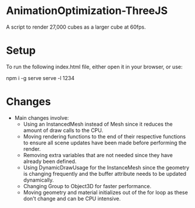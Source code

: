 # AnimationOptimization-ThreeJS
A script to render 27,000 cubes as a larger cube at 60fps.

# Setup

To run the following index.html file, either open it in your browser, or use:

npm i -g serve
serve -l 1234

# Changes

- Main changes involve:
  - Using an InstancedMesh instead of Mesh since it reduces the amount of draw calls to the CPU.
  - Moving rendering functions to the end of their respective functions to ensure all scene updates have been made before performing the render.
  - Removing extra variables that are not needed since they have already been defined.
  - Using DynamicDrawUsage for the InstanceMesh since the geometry is changing frequently and the buffer attribute needs to be updated dynamically.
  - Changing Group to Object3D for faster performance.
  - Moving geometry and material initializes out of the for loop as these don't change and can be CPU intensive.
